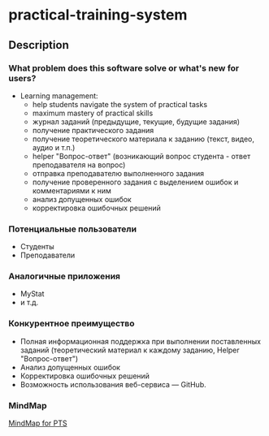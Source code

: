 # practical-training-system

## Description

### What problem does this software solve or what's new for users?

- Learning management:
  - help students navigate the system of practical tasks
  - maximum mastery of practical skills
  - журнал заданий (предыдущие, текущие, будущие задания)
  - получение практического задания
  - получение теоретического материала к заданию (текст, видео, аудио и т.п.)
  - helper "Вопрос-ответ" (возникающий вопрос студента - ответ преподавателя на вопрос)  
  - отправка преподавателю выполненного задания
  - получение проверенного задания с выделением ошибок и комментариями к ним
  - анализ допущенных ошибок
  - корректировка ошибочных решений

### Потенциальные пользователи

- Студенты
- Преподаватели

### Аналогичные приложения

- MyStat
- и т.д.

### Конкурентное преимущество

- Полная информационная поддержка при выполнении поставленных заданий (теоретический материал к каждому заданию, Helper "Вопрос-ответ")
- Анализ допущенных ошибок
- Корректировка ошибочных решений
- Возможность использования веб-сервиса — GitHub.

### MindMap

[MindMap for PTS](https://coggle.it/diagram/XqCltepGhyCprbxn/t/-/d47a5a0214912c1fcedf353f8be69dd3352d8cc59f3254496e24811ff1e272f1)
